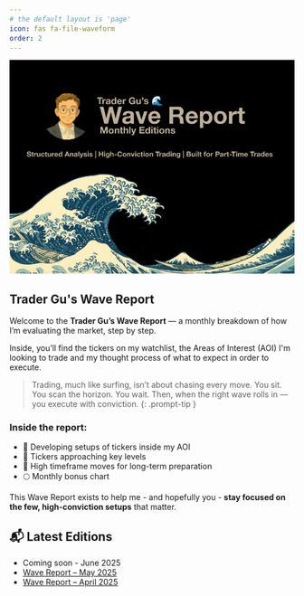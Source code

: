 ```yaml
---
# the default layout is 'page'
icon: fas fa-file-waveform
order: 2
---
```


![Profile Trader Gu](/assets/img/trader-gu-wave-report-banner.png)

## Trader Gu's Wave Report

Welcome to the **Trader Gu’s Wave Report** — a monthly breakdown of how I’m evaluating the market, step by step.

Inside, you’ll find the tickers on my watchlist, the Areas of Interest (AOI) I'm looking to trade and my thought process of what to expect in order to execute.

> Trading, much like surfing, isn’t about chasing every move. You sit. You scan the horizon. You wait. Then, when the right wave rolls in — you execute with conviction.
{: .prompt-tip }

### Inside the report:

- 👀 Developing setups of tickers inside my AOI
- 🧲 Tickers approaching key levels
- 🔭 High timeframe moves for long-term preparation
- 🌕 Monthly bonus chart

This Wave Report exists to help me - and hopefully you - **stay focused on the few, high-conviction setups** that matter.

## 📬 Latest Editions
- Coming soon - June 2025
- [Wave Report – May 2025](https://www.tradergu.com/posts/Wave-Report-May-2025/)
- [Wave Report – April 2025](https://www.tradergu.com/posts/Wave-Report-April-2025/)

